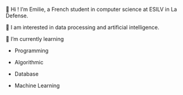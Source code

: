 👋 Hi ! I’m Emilie, a French student in computer science at ESILV in La Defense.

👀 I am interested in data processing and artificial intelligence.

🌱 I’m currently learning 
	
- Programming 

- Algorithmic 

- Database 

- Machine Learning



<!---
DataMilie/DataMilie is a ✨ special ✨ repository because its `README.md` (this file) appears on your GitHub profile.
You can click the Preview link to take a look at your changes.
--->
